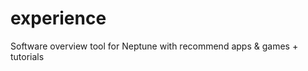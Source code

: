experience
==========

Software overview tool for Neptune with recommend apps &amp; games + tutorials
